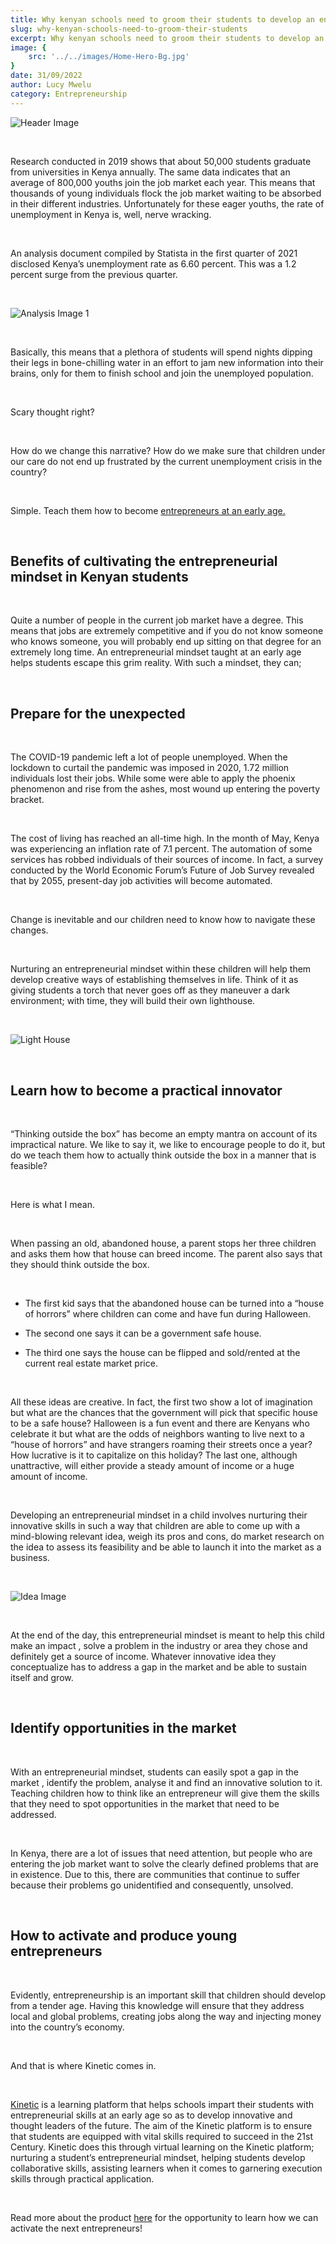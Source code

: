 ```yaml
---
title: Why kenyan schools need to groom their students to develop an entrepreneurial mindset 
slug: why-kenyan-schools-need-to-groom-their-students
excerpt: Why kenyan schools need to groom their students to develop an entrepreneurial mindset.
image: { 
    src: '../../images/Home-Hero-Bg.jpg'
}
date: 31/09/2022
author: Lucy Mwelu
category: Entrepreneurship
---
```


![Header Image](https://kinetic-blogs.s3.us-east-2.amazonaws.com/media/articles/files/why-kenyan-schools-need-to-groom-their-students-to/1657665711.jpg)

<br />

Research conducted in 2019 shows that about 50,000 students graduate from universities in Kenya annually. The same data indicates that an average of 800,000 youths join the job market each year. This means that thousands of young individuals flock the job market waiting to be absorbed in their different industries. Unfortunately for these eager youths, the rate of unemployment in Kenya is, well, nerve wracking.

<br />

An analysis document compiled by Statista in the first quarter of 2021 disclosed Kenya’s unemployment rate as 6.60 percent. This was a 1.2 percent surge from the previous quarter.  

<br />

![Analysis Image 1](https://www.pexels.com/photo/documents-on-wooden-surface-95916/)

<br />

Basically, this means that a plethora of students will spend nights dipping their legs in bone-chilling water in an effort to jam new information into their brains, only for them to finish school and join the unemployed population.

<br />

Scary thought right?

<br />

How do we change this narrative? How do we make sure that children under our care do not end up frustrated by the current unemployment crisis in the country?

<br />

Simple. Teach them how to become [entrepreneurs at an early age.](https://kinetic.education/)

<br />

## Benefits of cultivating the entrepreneurial mindset in Kenyan students

<br />

Quite a number of people in the current job market have a degree. This means that jobs are extremely competitive and if you do not know someone who knows someone, you will probably end up sitting on that degree for an extremely long time. An entrepreneurial mindset taught at an early age helps students escape this grim reality. With such a mindset, they can;

<br />

## Prepare for the unexpected

<br />

The COVID-19 pandemic left a lot of people unemployed. When the lockdown to curtail the pandemic was imposed in 2020, 1.72 million individuals lost their jobs. While some were able to apply the phoenix phenomenon and rise from the ashes, most wound up entering the poverty bracket.

<br />

The cost of living has reached an all-time high. In the month of May, Kenya was experiencing an inflation rate of 7.1 percent. The automation of some services has robbed individuals of their sources of income. In fact, a survey conducted by the World Economic Forum’s Future of Job Survey revealed that by 2055, present-day job activities will become automated.

<br />

Change is inevitable and our children need to know how to navigate these changes.

<br />

Nurturing an entrepreneurial mindset within these children will help them develop creative ways of establishing themselves in life.  Think of it as giving students a torch that never goes off as they maneuver a dark environment; with time, they will build their own lighthouse.

<br />

![Light House](https://www.pexels.com/photo/unrecognizable-tourist-silhouette-against-lighthouse-at-sunset-6161555/)

<br />

## Learn how to become a practical innovator

<br />

“Thinking outside the box” has become an empty mantra on account of its impractical nature. We like to say it, we like to encourage people to do it, but do we teach them how to actually think outside the box in a manner that is feasible? 

<br />

Here is what I mean.

<br />

When passing an old, abandoned house, a parent stops her three children and asks them how that house can breed income. The parent also says that they should think outside the box.

<br />

* The first kid says that the abandoned house can be turned into a “house of horrors” where children can come and have fun during Halloween.

* The second one says it can be a government safe house.

* The third one says the house can be flipped and sold/rented at the current real estate market price.

<br />

All these ideas are creative. In fact, the first two show a lot of imagination but what are the chances that the government will pick that specific house to be a safe house? Halloween is a fun event and there are Kenyans who celebrate it but what are the odds of neighbors wanting to live next to a “house of horrors” and have strangers roaming their streets once a year? How lucrative is it to capitalize on this holiday? The last one, although unattractive, will either provide a steady amount of income or a huge amount of income.

<br />

Developing an entrepreneurial mindset in a child involves nurturing their innovative skills in such a way that children are able to come up with a mind-blowing relevant idea, weigh its pros and cons, do market research on the idea to assess its feasibility and be able to launch it into the market as a business.

<br />

![Idea Image](https://www.pexels.com/photo/clear-bulb-beside-white-notepad-on-white-surface-1252814/)

<br />

At the end of the day, this entrepreneurial mindset is meant to help this child make an impact , solve a problem in the industry or area they chose and definitely get a source of income. Whatever innovative idea they conceptualize has to address a gap in the market and be able to sustain itself and grow. 

<br />

## Identify opportunities in the market

<br />

With an entrepreneurial mindset, students can easily spot a gap in the market , identify the problem,  analyse it and find an innovative solution to it. Teaching children how to think like an entrepreneur will give them the skills that they need to spot opportunities in the market that need to be addressed.

<br />

In Kenya, there are a lot of issues that need attention, but people who are entering the job market want to solve the clearly defined problems that are in existence. Due to this, there are communities that continue to suffer because their problems go unidentified and consequently, unsolved. 

<br />

## How to activate and produce young entrepreneurs

<br />

Evidently, entrepreneurship is an important skill that children should develop from a tender age. Having this knowledge will ensure that they address local and global problems, creating jobs along the way and injecting money into the country’s economy. 

<br />

And that is where Kinetic comes in.

<br />

[Kinetic](https://kinetic.education/) is a learning platform that helps schools impart their students with entrepreneurial skills at an early age so as to develop innovative and thought leaders of the future. The aim of the Kinetic platform is to ensure that students are equipped with vital skills required to succeed in the 21st Century. Kinetic does this through virtual learning on the Kinetic platform; nurturing a student’s entrepreneurial mindset, helping students develop collaborative skills, assisting learners when it comes to garnering execution skills through practical application.

<br />

Read more about the product [here](https://kinetic.education/#scrollToForm) for the opportunity to learn how we can activate the next entrepreneurs!